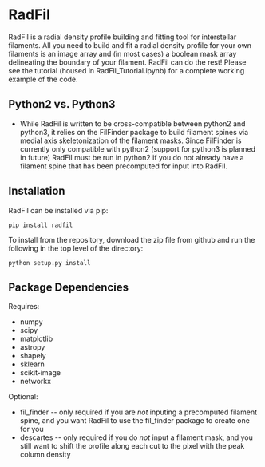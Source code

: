 # RadFil
RadFil is a radial density profile building and fitting tool for interstellar filaments. All you need to build and fit a radial density profile for your own filaments is an image array and (in most cases) a boolean mask array delineating the boundary of your filament. RadFil can do the rest! Please see the tutorial (housed in RadFil_Tutorial.ipynb) for a complete working example of the code. 

Python2 vs. Python3
------------
*   While RadFil is written to be cross-compatible between python2 and python3, it relies on the FilFinder package to build filament spines via medial axis skeletonization of the filament masks. Since FilFinder is currently only compatible with python2 (support for python3 is planned in future) RadFil must be run in python2 if you do not already have a filament spine that has been precomputed for input into RadFil.


Installation
------------

RadFil can be installed via pip:

```
pip install radfil
```

To install from the repository, download the zip file from github and run the following in the top level of the directory:
```
python setup.py install
```

Package Dependencies
--------------------

Requires:

 *   numpy
 *   scipy
 *   matplotlib
 *   astropy
 *   shapely
 *   sklearn
 *   scikit-image
 *   networkx

Optional:

 *  fil_finder -- only required if you are *not* inputing a precomputed filament spine, and you want RadFil to use the fil_finder package to create one for you
 *  descartes -- only required if you do *not* input a filament mask, and you still want to shift the profile along each cut to the pixel with the peak column density 

